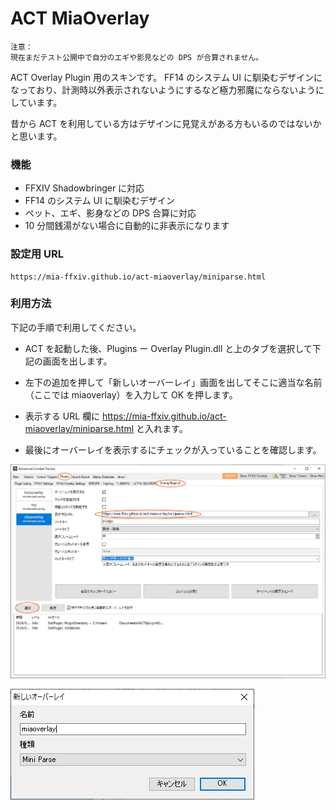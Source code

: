 # ACT MiaOverlay



```
注意：
現在まだテスト公開中で自分のエギや影見などの DPS が合算されません。
```



ACT Overlay Plugin 用のスキンです。
FF14 のシステム UI に馴染むデザインになっており、計測時以外表示されないようにするなど極力邪魔にならないようにしています。

昔から ACT を利用している方はデザインに見覚えがある方もいるのではないかと思います。



### 機能

- FFXIV Shadowbringer に対応
- FF14 のシステム UI に馴染むデザイン
- ペット、エギ、影身などの DPS 合算に対応
- 10 分間銭湯がない場合に自動的に非表示になります



### 設定用 URL

```
https://mia-ffxiv.github.io/act-miaoverlay/miniparse.html
```



### 利用方法

下記の手順で利用してください。



- ACT を起動した後、Plugins ー Overlay Plugin.dll と上のタブを選択して下記の画面を出します。

- 左下の追加を押して「新しいオーバーレイ」画面を出してそこに適当な名前（ここでは miaoverlay）を入力して OK を押します。
- 表示する URL 欄に https://mia-ffxiv.github.io/act-miaoverlay/miniparse.html と入れます。
- 最後にオーバーレイを表示するにチェックが入っていることを確認します。



![overlaysetting](./img/overlaysetting2.png)



![add](./img/add.png)

